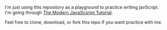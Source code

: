 I'm just using this repository as a playground to practice writing javScript. I'm going through [The Modern JavaScsript Tutorial](https://javascript.info/). 

Feel free to clone, download, or fork this repo if you want practice with me. 